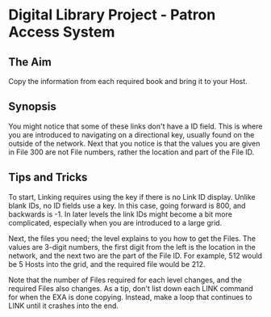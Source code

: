 # Digital Library Project - Patron Access System

## The Aim
Copy the information from each required book and bring it to your Host.

## Synopsis
You might notice that some of these links don't have a ID field. This is where you are introduced to navigating on a directional key, usually found on the outside of the network. Next that you notice is that the values you are given in File 300 are not File numbers, rather the location and part of the File ID.

## Tips and Tricks
To start, Linking requires using the key if there is no Link ID display. Unlike blank IDs, no ID fields use a key. In this case, going forward is 800, and backwards is -1. In later levels the link IDs might become a bit more complicated, especially when you are introduced to a large grid.

Next, the files you need; the level explains to you how to get the Files. The values are 3-digit numbers, the first digit from the left is the location in the network, and the next two are the part of the File ID. For example, 512 would be 5 Hosts into the grid, and the required file would be 212.

Note that the number of Files required for each level changes, and the required Files also changes. As a tip, don't list down each LINK command for when the EXA is done copying. Instead, make a loop that continues to LINK until it crashes into the end.